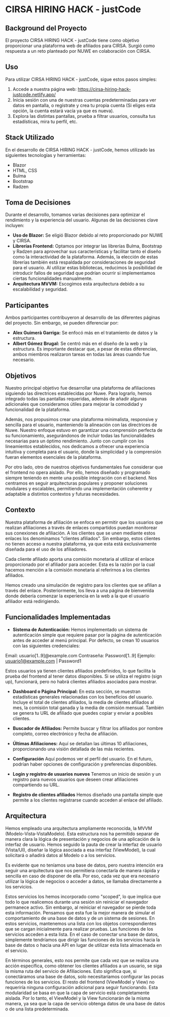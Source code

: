 # CIRSA HIRING HACK - justCode

## Background del Proyecto

El proyecto CIRSA HIRING HACK - justCode tiene como objetivo proporcionar una plataforma web de afiliados para CIRSA. Surgió como respuesta a un reto planteado por NUWE en colaboración con CIRSA.

## Uso

Para utilizar CIRSA HIRING HACK - justCode, sigue estos pasos simples:

1. Accede a nuestra página web: https://cirsa-hiring-hack-justcode.netlify.app/
2. Inicia sesión con una de nuestras cuentas predeterminadas para ver datos en pantalla, o regístrate y crea tu propia cuenta (Si eliges esta opción, la cuenta estará vacía ya que es nueva).
3. Explora las distintas pantallas, prueba a filtrar usuarios, consulta tus estadísticas, mira tu perfil, etc.

## Stack Utilizado

En el desarrollo de CIRSA HIRING HACK - justCode, hemos utilizado las siguientes tecnologías y herramientas:

- Blazor
- HTML, CSS
- Bulma
- Bootstrap
- Radzen

## Toma de Decisiones

Durante el desarrollo, tomamos varias decisiones para optimizar el rendimiento y la experiencia del usuario. Algunas de las decisiones clave incluyen:

- **Uso de Blazor:** 
Se eligió Blazor debido al reto proporcionado por NUWE y CIRSA.
- **Librerías Frontend:** 
Optamos por integrar las librerías Bulma, Bootstrap y Radzen para aprovechar sus características y facilitar tanto el diseño como la interactividad de la plataforma. Además, la elección de estas librerías también está respaldada por consideraciones de seguridad para el usuario. Al utilizar estas bibliotecas, reducimos la posibilidad de introducir fallos de seguridad que podrían ocurrir si implementamos ciertas funcionalidades manualmente.
- **Arquitectura MVVM:** 
Escogimos esta arquitectura debido a su escalabilidad y seguridad.


## Participantes

Ambos participantes contribuyeron al desarrollo de las diferentes páginas del proyecto. Sin embargo, se pueden diferenciar por:
- **Alex Guimerà Garriga:** Se enfocó más en el tratamiento de datos y la estructura.
- **Albert Gómez Brugal:** Se centró más en el diseño de la web y la estructura.
Es importante destacar que, a pesar de estas diferencias, ambos miembros realizaron tareas en todas las áreas cuando fue necesario.

## Objetivos
Nuestro principal objetivo fue desarrollar una plataforma de afiliaciones siguiendo las directrices establecidas por Nuwe. Para lograrlo, hemos integrado todas las pantallas requeridas, además de añadir algunas adicionales que consideramos útiles para mejorar la comodidad y funcionalidad de la plataforma.

Además, nos propusimos crear una plataforma minimalista, responsive y sencilla para el usuario, manteniendo la alineación con las directrices de Nuwe. Nuestro enfoque estuvo en garantizar una comprensión perfecta de su funcionamiento, asegurándonos de incluir todas las funcionalidades necesarias para un óptimo rendimiento. Junto con cumplir con los lineamientos establecidos, nos dedicamos a ofrecer una experiencia intuitiva y completa para el usuario, donde la simplicidad y la comprensión fueran elementos esenciales de la plataforma.

Por otro lado, otro de nuestros objetivos fundamentales fue considerar que el frontend no opera aislado. Por ello, hemos diseñado y programado siempre teniendo en mente una posible integración con el backend. Nos centramos en seguir arquitecturas populares y proponer soluciones modulares y escalables, permitiendo una implementación coherente y adaptable a distintos contextos y futuras necesidades.

## Contexto
Nuestra plataforma de afiliación se enfoca en permitir que los usuarios que realizan afiliaciones a través de enlaces compartidos puedan monitorear sus conexiones de afiliación. A los clientes que se unen mediante estos enlaces los denominamos "clientes afiliados". Sin embargo, estos clientes no tienen acceso a nuestra plataforma, ya que esta está exclusivamente diseñada para el uso de los afiliadores.

Cada cliente afiliado aporta una comisión monetaria al utilizar el enlace proporcionado por el afiliador para acceder. Esta es la razón por la cual hacemos mención a la comisión monetaria al referirnos a los clientes afiliados.

Hemos creado una simulación de registro para los clientes que se afilian a través del enlace. Posteriormente, los lleva a una página de bienvenida donde debería comenzar la experiencia en la web a la que el usuario afiliador está redirigiendo.

## Funcionalidades Implementadas

- **Sistema de Autenticación:**
Hemos implementado un sistema de autenticación simple que requiere pasar por la página de autenticación antes de acceder al menú principal. Por defecto, se crean 10 usuarios con las siguientes credenciales:

Email: usuario[1..9]@example.com
Contraseña: Password[1..9]
Ejemplo: usuario1@example.com | Password1

Estos usuarios ya tienen clientes afiliados predefinidos, lo que facilita la prueba del frontend al tener datos disponibles. Si se utiliza el registro (sign up), funcionará, pero no habrá clientes afiliados asociados para mostrar.

- **Dashboard o Página Principal:**
En esta sección, se muestran estadísticas generales relacionadas con los beneficios del usuario. Incluye el total de clientes afiliados, la media de clientes afiliados al mes, la comisión total ganada y la media de comisión mensual. También se genera tu URL de afiliado que puedes copiar y enviar a posibles clientes.

- **Buscador de Afiliados:**
Permite buscar y filtrar los afiliados por nombre completo, correo electrónico y fecha de afiliación.

- **Últimas Afiliaciones:**
Aquí se detallan las últimas 10 afiliaciones, proporcionando una visión detallada de las más recientes.

- **Configuración**
Aquí podemos ver el perfil del usuario. En el futuro, podrían haber opciones de configuración y preferencias disponibles.

- **Login y registro de usuarios nuevos**
Tenemos un inicio de sesión y un registro para nuevos usuarios que deseen crear afiliaciones compartiendo su URL.

- **Registro de clientes afiliados**
Hemos diseñado una pantalla simple que permite a los clientes registrarse cuando acceden al enlace del afiliado.

## Arquitectura
Hemos empleado una arquitectura ampliamente reconocida, la MVVM (Modelo-Vista-VistaModelo). Esta estructura nos ha permitido separar de manera clara la lógica de presentación y negocios de una aplicación de la interfaz de usuario. Hemos seguido la pauta de crear la interfaz de usuario (Vista/UI), diseñar la lógica asociada a esa interfaz (ViewModel), la cual solicitará o añadirá datos al Modelo o a los servicios.

Es evidente que no teníamos una base de datos, pero nuestra intención era seguir una arquitectura que nos permitiera conectarla de manera rápida y sencilla en caso de disponer de ella. Por eso, cada vez que era necesario utilizar la lógica de negocios o acceder a datos, se llamaba directamente a los servicios.

Estos servicios los hemos incorporado como "scoped", lo que implica que todo lo que realicemos durante una sesión sin reiniciar el navegador permanece activo. Sin embargo, al reiniciar el navegador se pierde toda esta información. Pensamos que esta fue la mejor manera de simular el comportamiento de una base de datos y de un sistema de sesiones. En estos servicios, mantenemos una lista con los objetos correspondientes que se cargan inicialmente para realizar pruebas. Las funciones de los servicios acceden a esta lista. En el caso de conectar una base de datos, simplemente tendríamos que dirigir las funciones de los servicios hacia la base de datos o hacia una API en lugar de utilizar esta lista almacenada en el servicio.

En términos generales, esto nos permite que cada vez que se realiza una acción específica, como obtener los clientes afiliados a un usuario, se siga la misma ruta del servicio de Afiliaciones. Esto significa que, si conectáramos una base de datos, solo necesitaríamos configurar las pocas funciones de los servicios. El resto del frontend (ViewModel y View) no requeriría ninguna configuración adicional para seguir funcionando. Esta modularidad se basa en que la capa de servicio está completamente aislada. Por lo tanto, el ViewModel y la View funcionarán de la misma manera, ya sea que la capa de servicio obtenga datos de una base de datos o de una lista predeterminada.


